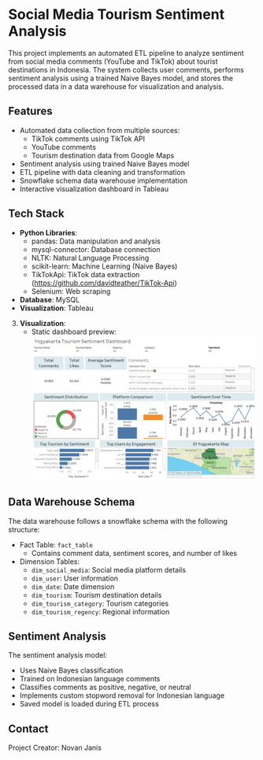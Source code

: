 # Social Media Tourism Sentiment Analysis

This project implements an automated ETL pipeline to analyze sentiment from social media comments (YouTube and TikTok) about tourist destinations in Indonesia. The system collects user comments, performs sentiment analysis using a trained Naive Bayes model, and stores the processed data in a data warehouse for visualization and analysis.

## Features

- Automated data collection from multiple sources:
  - TikTok comments using TikTok API
  - YouTube comments
  - Tourism destination data from Google Maps
- Sentiment analysis using trained Naive Bayes model
- ETL pipeline with data cleaning and transformation
- Snowflake schema data warehouse implementation
- Interactive visualization dashboard in Tableau

## Tech Stack

- **Python Libraries**:
  - pandas: Data manipulation and analysis
  - mysql-connector: Database connection
  - NLTK: Natural Language Processing
  - scikit-learn: Machine Learning (Naive Bayes)
  - TikTokApi: TikTok data extraction (https://github.com/davidteather/TikTok-Api)
  - Selenium: Web scraping
- **Database**: MySQL
- **Visualization**: Tableau



3. **Visualization**:
   - Static dashboard preview:
   ![tableau visualization](<Yogyakarta Tourism Sentiment Dashboard-final.png>)
   

## Data Warehouse Schema

The data warehouse follows a snowflake schema with the following structure:

- Fact Table: `fact_table`
  - Contains comment data, sentiment scores, and number of likes
- Dimension Tables:
  - `dim_social_media`: Social media platform details
  - `dim_user`: User information
  - `dim_date`: Date dimension
  - `dim_tourism`: Tourism destination details
  - `dim_tourism_category`: Tourism categories
  - `dim_tourism_regency`: Regional information

## Sentiment Analysis

The sentiment analysis model:
- Uses Naive Bayes classification
- Trained on Indonesian language comments
- Classifies comments as positive, negative, or neutral
- Implements custom stopword removal for Indonesian language
- Saved model is loaded during ETL process

## Contact

Project Creator: Novan Janis